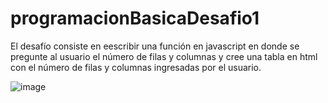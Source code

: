 # programacionBasicaDesafio1

El desafío consiste en eescribir una función en javascript en donde se pregunte al usuario el número de filas y columnas y cree una tabla en html con el número de filas y columnas
ingresadas por el usuario. 

![image](https://github.com/CamachoJhones/programacionBasicaDesafio1/assets/80490567/88a44797-c06a-4488-9945-a93e1ba56e11)
